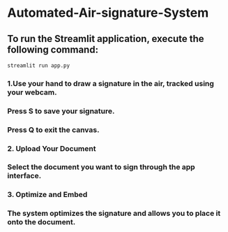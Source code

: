 ﻿# Automated-Air-signature-System
 
## To run the Streamlit application, execute the following command:

```bash
streamlit run app.py
```

### 1.Use your hand to draw a signature in the air, tracked using your webcam.
### Press S to save your signature.
### Press Q to exit the canvas.
### 2. Upload Your Document
### Select the document you want to sign through the app interface.
### 3. Optimize and Embed
### The system optimizes the signature and allows you to place it onto the document.
